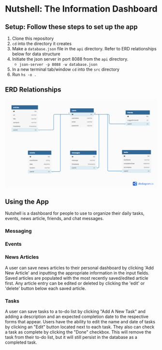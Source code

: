 # Nutshell: The Information Dashboard

## Setup: Follow these steps to set up the app

1. Clone this repository
2. `cd` into the directory it creates
3. Make a `database.json` file in the `api` directory. Refer to ERD relationships below for data structure
4. Initiate the json server in port 8088 from the `api` directory.
    * `json-server -p 8088 -w database.json`
4. In a new terminal tab/window `cd` into the `src` directory
5. Run `hs -o .`

## ERD Relationships

![nutshell ERD](./nutshellERD.png)

## Using the App

Nutshell is a dashboard for people to use to organize their daily tasks, events, news article, friends, and chat messages.

### Messaging

### Events

### News Articles

A user can save news articles to their personal dashboard by clicking 'Add New Article' and inputting the appropriate information in the input fields. Saved articles are populated with the most recently saved/edited article first. Any article entry can be edited or deleted by clicking the 'edit' or 'delete' button below each saved article.

### Tasks

A user can save tasks to a to-do list by clicking "Add A New Task" and adding a description and an expected completion date to the respective forms that appear. Users have the ability to edit the name and date of tasks by clicking an "Edit" button located next to each task. They also can check a task as complete by clicking the "Done" checkbox. This will remove the task from their to-do list, but it will still persist in the database as a completed task. 
